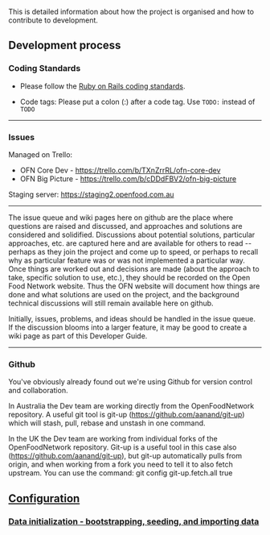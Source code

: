 This is detailed information about how the project is organised and how to contribute to development.

## Development process

### Coding Standards
* Please follow the [Ruby on Rails coding standards](http://guides.rubyonrails.org/contributing_to_ruby_on_rails.html#follow-the-coding-conventions).

* Code tags:  Please put a colon (:) after a code tag.  Use <code>TODO:</code> instead of <code>TODO</code>

***
### Issues
Managed on Trello:
- OFN Core Dev - https://trello.com/b/TXnZrrRL/ofn-core-dev
- OFN Big Picture - https://trello.com/b/cDDdFBV2/ofn-big-picture

Staging server: https://staging2.openfood.com.au

***
The issue queue and wiki pages here on github are the place where questions are raised and discussed, and approaches and solutions are considered and solidified. Discussions about potential solutions, particular approaches, etc. are captured here and are available for others to read  -- perhaps as they join the project and come up to speed, or perhaps to recall why as particular feature was or was not implemented a particular way. Once things are worked out and decisions are made (about the approach to take, specific solution to use, etc.), they should be recorded on the Open Food Network website. Thus the OFN website will document how things are done and what solutions are used on the project, and the background technical discussions will still remain available here on github. 

Initially, issues, problems, and ideas should be handled in the issue queue.  
If the discussion blooms into a larger feature, it may be good to create a wiki page as part of this Developer Guide.
***

### Github
You've obviously already found out we're using Github for version control and collaboration.

In Australia the Dev team are working directly from the OpenFoodNetwork repository.
A useful git tool is git-up (https://github.com/aanand/git-up) which will stash, pull, rebase and unstash in one command.

In the UK the Dev team are working from individual forks of the OpenFoodNetwork repository. 
Git-up is a useful tool in this case also (https://github.com/aanand/git-up), but git-up automatically pulls from origin, and when working from a fork you need to tell it to also fetch upstream. You can use the command: git config git-up.fetch.all true

## [Configuration](https://github.com/openfoodfoundation/openfoodnetwork/wiki/Configuration)
### [Data initialization - bootstrapping, seeding, and importing data](https://github.com/openfoodfoundation/openfoodnetwork/wiki/Data-initialization----bootstrapping,-seeding,-and-importing-data)
